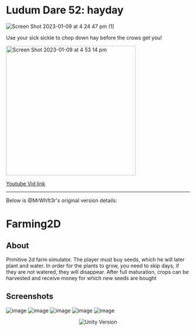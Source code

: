 # Ludum Dare 52: hayday
![Screen Shot 2023-01-09 at 4 24 47 pm (1)](https://user-images.githubusercontent.com/15642823/211247244-51cc0210-2b9a-4442-9452-eb2b5ba1a5cd.png)

Use your sick sickle to chop down hay before the crows get you! 

<img width="355" alt="Screen Shot 2023-01-09 at 4 53 14 pm" src="https://user-images.githubusercontent.com/15642823/211247935-82eae4fe-d7ee-473a-957c-0861edaebcdd.png">

[Youtube Vid link](https://youtu.be/06nbfPphtGg)



---- 
Below is @MrWh1t3r's original version details:
# Farming2D

## About

Primitive 2d farm simulator. The player must buy seeds, which he will later plant and water. In order for the plants to grow, you need to skip days, if they are not watered, they will disappear. After full maturation, crops can be harvested and receive money for which new seeds are bought

## Screenshots

![image](https://user-images.githubusercontent.com/34714676/200709247-74577123-0026-481a-bf8f-7841c0bc6345.png)
![image](https://user-images.githubusercontent.com/34714676/200709307-1c5ea5fc-5897-46f2-a646-a7a6108e0332.png)
![image](https://user-images.githubusercontent.com/34714676/200709352-b5dc79ae-b4e1-44c5-8f4a-6c8aea039d7c.png)
![image](https://user-images.githubusercontent.com/34714676/200709416-8e5165fc-09d6-4e3e-bb08-733dfbb760b5.png)
![image](https://user-images.githubusercontent.com/34714676/200709563-64969b6e-bf4d-458a-a911-7ce7c04c2671.png)

<p align="center">
   <img src="https://img.shields.io/badge/Engine-Unity%20v.2021.3.2f1-blue" alt="Unity Version">
</p>
